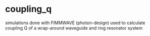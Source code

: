 # coupling_q
simulations done with FIMMWAVE (photon-design) used to calculate coupling Q of a wrap-around waveguide and ring resonator system
